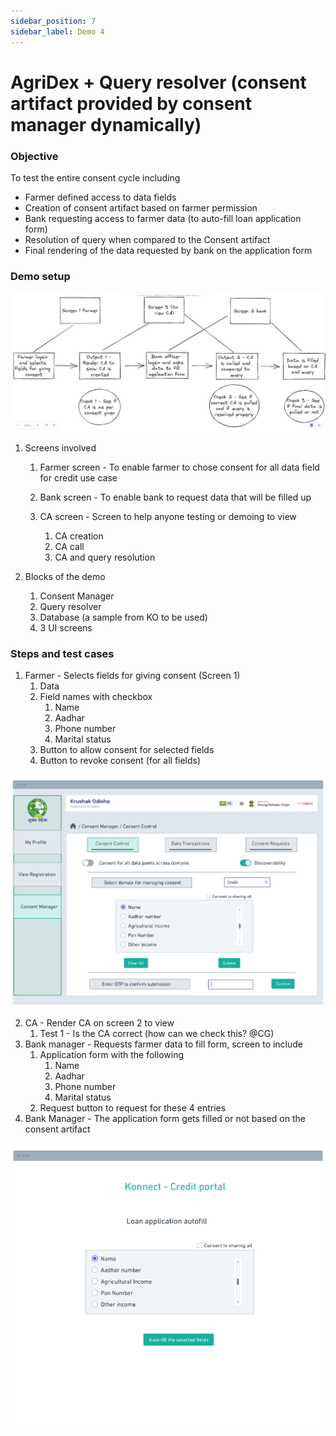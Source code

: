 ```yaml
---
sidebar_position: 7
sidebar_label: Demo 4
---
```


#  AgriDex  + Query resolver (consent artifact provided by consent manager dynamically)

### Objective

To test the entire consent cycle including
- Farmer defined access to data fields
- Creation of consent artifact based on farmer permission
- Bank requesting access to farmer data (to auto-fill loan application form)
- Resolution of query when compared to the Consent artifact
- Final rendering of the data requested by bank on the application form

### Demo setup

![Demo4](../../images/image1.png)

1. Screens involved
    1. Farmer screen - To enable farmer to chose consent for all data field for credit use case

    2. Bank screen - To enable bank to request data that will be filled up
    3. CA screen - Screen to help anyone testing or demoing to view 
        1. CA creation
        2. CA call
        3. CA and query resolution 

2. Blocks of the demo
    1. Consent Manager
    2. Query resolver
    3. Database (a sample from KO to be used)
    4. 3 UI screens

### Steps and test cases

1. Farmer - Selects fields for giving consent (Screen 1)
    1. Data
    2. Field names with checkbox
        1. Name
        2. Aadhar
        3. Phone number
        4. Marital status
    3. Button to allow consent for selected fields
    4. Button to revoke consent (for all fields)

![Demo4](../../images/image4.png)

2. CA - Render CA on screen 2 to view 
    1. Test 1 - Is the CA correct (how can we check this? @CG)
3. Bank manager - Requests farmer data to fill form, screen to include
    1. Application form with the following
        1. Name
        2. Aadhar
        3. Phone number
        4. Marital status
    2. Request button to request for these 4 entries
4. Bank Manager - The application form gets filled or not based on the consent artifact

![Demo4](../../images/image8.png)
